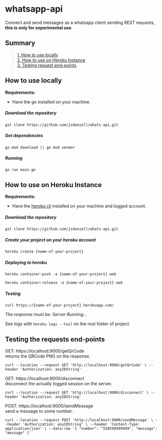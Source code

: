 # whatsapp-api

Connect and send messages as a whatsapp client sending REST requests, **this is only for experimental use**.

## Summary

> [1. How to use locally](#how-to-use-locally) <br>
> [2. How to use on Heroku Instance](#how-to-use-on-heroku-instance) <br>
> [3. Testing request end-points](#testing-the-requests-end-points) <br>

## How to use locally

**Requirements:**

- Have the go installed on your machine.

##### Download the repository

`git clone https://github.com/jsdaniell/whats-api.git`

##### Get dependencies

`go mod download || go mod vendor`

##### Running

`go run main.go`
 
 ## How to use on Heroku Instance
 
 **Requirements:**
 
 - Have the [heroku cli](https://devcenter.heroku.com/articles/heroku-cli) installed on your machine and logged account.
 
 ##### Download the repository
 
 `git clone https://github.com/jsdaniell/whats-api.git`
 
 ##### Create your project on your heroku account
 
 `heroku create {name-of-your-project}`
 
 ##### Deploying to heroku
 
 `heroku container:push -a {name-of-your-project} web` <br>
 
 `heroku container:release -a {name-of-your-project} web`
 
 ##### Testing
 
 `curl https://{name-of-your-project}.herokuapp.com/`
 
 *The response must be: Server Running...*
 
 See logs with `heroku logs --tail` on the root folder of project.
 
 ## Testing the requests end-points
 
 GET: https://localhost:9000/getQrCode <br>
 returns the QRCode PNG on the response. <br>
 
 `curl --location --request GET 'http://localhost:9000/getQrCode' \
  --header 'Authorization: anyIDString'`
 
 GET: https://localhost:9000/disconnect <br>
 disconnect the actually logged session on the server. <br>
 
 `curl --location --request GET 'http://localhost:9000/disconnect' \
  --header 'Authorization: anyIDString'`
 
 POST: https://localhost:9000/sendMessage <br>
 send a message to some number. <br>
 
 `curl --location --request POST 'http://localhost:9000/sendMessage' \
  --header 'Authorization: anyIDString' \
  --header 'Content-Type: application/json' \
  --data-raw '{
  	"number": "558599999999",
  	"message": "message"
  }'`



